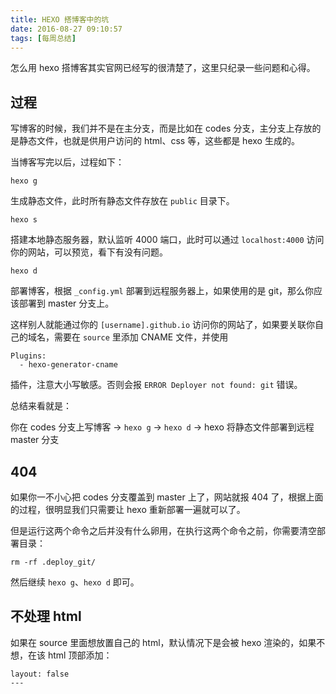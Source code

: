 ```yaml
---
title: HEXO 搭博客中的坑
date: 2016-08-27 09:10:57
tags: [每周总结]
---
```


怎么用 hexo 搭博客其实官网已经写的很清楚了，这里只纪录一些问题和心得。

<!-- more -->

## 过程

写博客的时候，我们并不是在主分支，而是比如在 codes 分支，主分支上存放的是静态文件，也就是供用户访问的 html、css 等，这些都是 hexo 生成的。

当博客写完以后，过程如下：

```
hexo g
```

生成静态文件，此时所有静态文件存放在 `public` 目录下。

```
hexo s
```

搭建本地静态服务器，默认监听 4000 端口，此时可以通过 `localhost:4000` 访问你的网站，可以预览，看下有没有问题。

```
hexo d
```

部署博客，根据 `_config.yml` 部署到远程服务器上，如果使用的是 git，那么你应该部署到 master 分支上。

这样别人就能通过你的 `[username].github.io` 访问你的网站了，如果要关联你自己的域名，需要在 `source` 里添加 CNAME 文件，并使用

```
Plugins:
  - hexo-generator-cname
```

插件，注意大小写敏感。否则会报 `ERROR Deployer not found: git` 错误。

总结来看就是：

你在 codes 分支上写博客 -> `hexo g` -> `hexo d` -> hexo 将静态文件部署到远程 master 分支

## 404

如果你一不小心把 codes 分支覆盖到 master 上了，网站就报 404 了，根据上面的过程，很明显我们只需要让 hexo 重新部署一遍就可以了。

但是运行这两个命令之后并没有什么卵用，在执行这两个命令之前，你需要清空部署目录：

```
rm -rf .deploy_git/
```

然后继续 `hexo g`、`hexo d` 即可。

## 不处理 html

如果在 source 里面想放置自己的 html，默认情况下是会被 hexo 渲染的，如果不想，在该 html 顶部添加：

```
layout: false
---
```